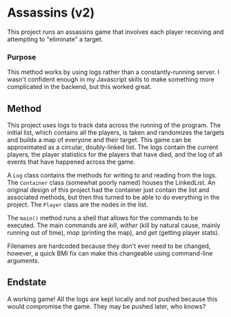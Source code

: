 # Assassins (v2)
This project runs an assassins game that involves each player receiving and attempting to "eliminate" a target.

### Purpose
This method works by using logs rather than a constantly-running server.  I wasn't confident enough in my Javascript skills to make something more complicated in the backend, but this worked great.

## Method
This project uses logs to track data across the running of the program.  The initial list, which contains all the players, is taken and randomizes the targets and builds a map of everyone and their target.  This game can be approximated as a circular, doubly-linked list.  The logs contain the current players, the player statistics for the players that have died, and the log of all events that have happened across the game.

A `Log` class contains the methods for writing to and reading from the logs.  The `Container` class (somewhat poorly named) houses the LinkedList.  An original design of this project had the container just contain the list and associated methods, but then this turned to be able to do everything in the project.  The `Player` class are the nodes in the list.

The `main()` method runs a shell that allows for the commands to be executed.  The main commands are *kill*, *wither* (kill by natural cause, mainly running out of time), *map* (printing the map), and *get* (getting player stats).

Filenames are hardcoded because they don't ever need to be changed, however, a quick BMI fix can make this changeable using command-line arguments.

## Endstate
A working game!  All the logs are kept locally and not pushed because this would compromise the game.  They may be pushed later, who knows?